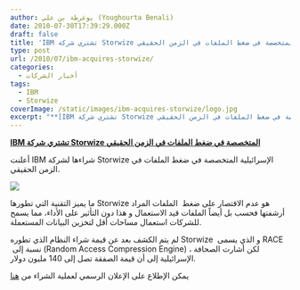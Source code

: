 ```yaml
---
author: يوغرطة بن علي (Youghourta Benali)
date: 2010-07-30T17:39:29.000Z
draft: false
title: 'IBM تشتري شركة Storwize المتخصصة في ضغط الملفات في الزمن الحقيقي  '
type: post
url: /2010/07/ibm-acquires-storwize/
categories:
  - أخبار الشركات
tags:
  - IBM
  - Storwize
coverImage: /static/images/ibm-acquires-storwize/logo.jpg
excerpt: "**[IBM تشتري شركة Storwize المتخصصة في ضغط الملفات في الزمن الحقيقي](https://www.it-scoop.com/2010/07/ibm-acquires-storwize/)**\n\nأعلنت IBM شراءها لشركة Storwize الإسرائيلية المتخصصة في ضغط الملفات في الزمن الحقيقي.\n\n\n\nما يميز التقنية التي تطورها Storwize هو عدم الاقتصار على ضغط\_ الملفات المراد أرشفتها فحسب بل أيضاً الملفات"
---
```

**[IBM تشتري شركة Storwize المتخصصة في ضغط الملفات في الزمن الحقيقي](https://www.it-scoop.com/2010/07/ibm-acquires-storwize/)**

أعلنت IBM شراءها لشركة Storwize الإسرائيلية المتخصصة في ضغط الملفات في الزمن الحقيقي.

![](/static/images/ibm-acquires-storwize/logo.jpg)

ما يميز التقنية التي تطورها Storwize هو عدم الاقتصار على ضغط  الملفات المراد أرشفتها فحسب بل أيضاً الملفات قيد الاستعمال و هذا دون التأثير على الأداء، مما يسمح للشركات استعمال مساحات أقل لتخزين البيانات المستعملة.

لم يتم الكشف بعد عن قيمة شراء النظام الذي تطوره Storwize  و الذي يسمى RACE  نسبة إلى (Random Access Compression Engine) ، لكن أشارت الصحافة الإسرائيلية إلى أن قيمة الصفقة تصل إلى 140 مليون دولار.

يمكن الإطلاع على الإعلان الرسمي لعملية الشراء من [هنا](http://www.storwize.com/IBM_Acquires_Storwize.asp)
